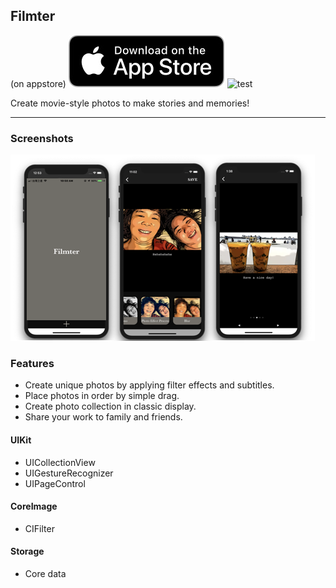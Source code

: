 ## Filmter 
(on appstore)
![image](downloadOnAppStoreBadge.jpg)
![test](https://apps.apple.com/tw/app/filmter/id1476130568?l=en)

Create movie-style photos to make stories and memories!

---
### Screenshots
![image](/filmterScreenShots.png)
### Features

- Create unique photos by applying filter effects and subtitles.
- Place photos in order by simple drag.
- Create photo collection in classic display.
- Share your work to family and friends.


#### UIKit
- UICollectionView
- UIGestureRecognizer
- UIPageControl

#### CoreImage
- CIFilter

#### Storage
- Core data



